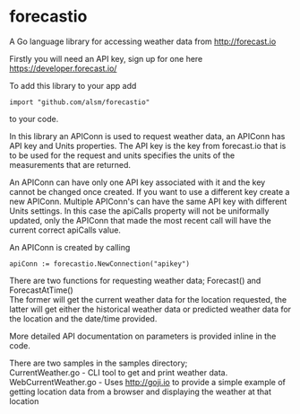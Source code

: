 forecastio
==========

A Go language library for accessing weather data from http://forecast.io

Firstly you will need an API key, sign up for one here https://developer.forecast.io/

To add this library to your app add
```
import "github.com/alsm/forecastio"
```
to your code.

In this library an APIConn is used to request weather data, an APIConn has API key and Units properties. The API key is the key from forecast.io that is to be used for the request and units specifies the units of the measurements that are returned.

An APIConn can have only one API key associated with it and the key cannot be changed once created. If you want to use a different key create a new APIConn. Multiple APIConn's can have the same API key with different Units settings. In this case the apiCalls property will not be uniformally updated, only the APIConn that made the most recent call will have the current correct apiCalls value.

An APIConn is created by calling
```
apiConn := forecastio.NewConnection("apikey")
```

There are two functions for requesting weather data; Forecast() and ForecastAtTime()  
The former will get the current weather data for the location requested, the latter will get either the historical weather data or predicted weather data for the location and the date/time provided.

More detailed API documentation on parameters is provided inline in the code.

There are two samples in the samples directory;  
CurrentWeather.go - CLI tool to get and print weather data.  
WebCurrentWeather.go - Uses http://goji.io to provide a simple example of getting location data from a browser and displaying the weather at that location